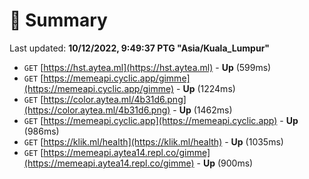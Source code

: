 # 📖 Summary
Last updated: **10/12/2022, 9:49:37 PTG "Asia/Kuala_Lumpur"**

- `GET` [https://hst.aytea.ml](https://hst.aytea.ml) - **Up** (599ms)
- `GET` [https://memeapi.cyclic.app/gimme](https://memeapi.cyclic.app/gimme) - **Up** (1224ms)
- `GET` [https://color.aytea.ml/4b31d6.png](https://color.aytea.ml/4b31d6.png) - **Up** (1462ms)
- `GET` [https://memeapi.cyclic.app](https://memeapi.cyclic.app) - **Up** (986ms)
- `GET` [https://klik.ml/health](https://klik.ml/health) - **Up** (1035ms)
- `GET` [https://memeapi.aytea14.repl.co/gimme](https://memeapi.aytea14.repl.co/gimme) - **Up** (900ms)
